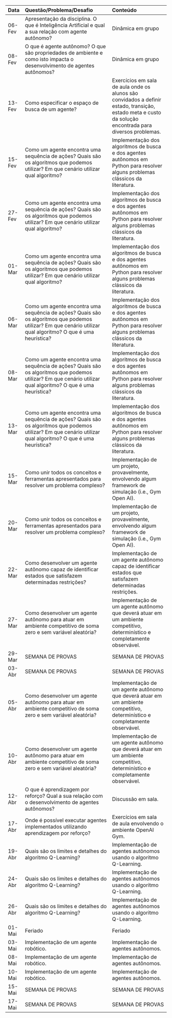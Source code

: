 | Data   | Questão/Problema/Desafio                                                                                                                                      | Conteúdo                                                                                                                                                 |
|:-------|:--------------------------------------------------------------------------------------------------------------------------------------------------------------|:---------------------------------------------------------------------------------------------------------------------------------------------------------|
| 06-Fev | Apresentação da disciplina. O que é Inteligência Artificial e qual a sua relação com agente autônomo?                                                         | Dinâmica em grupo                                                                                                                                        |
| 08-Fev | O que é agente autônomo? O que são propriedades de ambiente e como isto impacta o desenvolvimento de agentes autônomos?                                       | Dinâmica em grupo                                                                                                                                        |
| 13-Fev | Como especificar o espaço de busca de um agente?                                                                                                              | Exercícios em sala de aula onde os alunos são convidados a definir estado, transição, estado meta e custo da solução encontrada para diversos problemas. |
| 15-Fev | Como um agente encontra uma sequência de ações? Quais são os algoritmos que podemos utilizar? Em que cenário utilizar qual algoritmo?                         | Implementação dos algoritmos de busca e dos agentes autônomos em Python para resolver alguns problemas clássicos da literatura.                          |
| 27-Fev | Como um agente encontra uma sequência de ações? Quais são os algoritmos que podemos utilizar? Em que cenário utilizar qual algoritmo?                         | Implementação dos algoritmos de busca e dos agentes autônomos em Python para resolver alguns problemas clássicos da literatura.                          |
| 01-Mar | Como um agente encontra uma sequência de ações? Quais são os algoritmos que podemos utilizar? Em que cenário utilizar qual algoritmo?                         | Implementação dos algoritmos de busca e dos agentes autônomos em Python para resolver alguns problemas clássicos da literatura.                          |
| 06-Mar | Como um agente encontra uma sequência de ações? Quais são os algoritmos que podemos utilizar? Em que cenário utilizar qual algoritmo? O que é uma heurística? | Implementação dos algoritmos de busca e dos agentes autônomos em Python para resolver alguns problemas clássicos da literatura.                          |
| 08-Mar | Como um agente encontra uma sequência de ações? Quais são os algoritmos que podemos utilizar? Em que cenário utilizar qual algoritmo? O que é uma heurística? | Implementação dos algoritmos de busca e dos agentes autônomos em Python para resolver alguns problemas clássicos da literatura.                          |
| 13-Mar | Como um agente encontra uma sequência de ações? Quais são os algoritmos que podemos utilizar? Em que cenário utilizar qual algoritmo? O que é uma heurística? | Implementação dos algoritmos de busca e dos agentes autônomos em Python para resolver alguns problemas clássicos da literatura.                          |
| 15-Mar | Como unir todos os conceitos e ferramentas apresentados para resolver um problema complexo?                                                                   | Implementação de um projeto, provavelmente, envolvendo algum framework de simulação (i.e., Gym Open AI).                                                 |
| 20-Mar | Como unir todos os conceitos e ferramentas apresentados para resolver um problema complexo?                                                                   | Implementação de um projeto, provavelmente, envolvendo algum framework de simulação (i.e., Gym Open AI).                                                 |
| 22-Mar | Como desenvolver um agente autônomo capaz de identificar estados que satisfazem determinadas restrições?                                                      | Implementação de um agente autônomo capaz de identificar estados que satisfazem determinadas restrições.                                                 |
| 27-Mar | Como desenvolver um agente autônomo para atuar em ambiente competitivo de soma zero e sem variável aleatória?                                                 | Implementação de um agente autônomo que deverá atuar em um ambiente competitivo, determinístico e completamente observável.                              |
| 29-Mar | SEMANA DE PROVAS                                                                                                                                              | SEMANA DE PROVAS                                                                                                                                         |
| 03-Abr | SEMANA DE PROVAS                                                                                                                                              | SEMANA DE PROVAS                                                                                                                                         |
| 05-Abr | Como desenvolver um agente autônomo para atuar em ambiente competitivo de soma zero e sem variável aleatória?                                                 | Implementação de um agente autônomo que deverá atuar em um ambiente competitivo, determinístico e completamente observável.                              |
| 10-Abr | Como desenvolver um agente autônomo para atuar em ambiente competitivo de soma zero e sem variável aleatória?                                                 | Implementação de um agente autônomo que deverá atuar em um ambiente competitivo, determinístico e completamente observável.                              |
| 12-Abr | O que é aprendizagem por reforço? Qual a sua relação com o desenvolvimento de agentes autônomos?                                                              | Discussão em sala.                                                                                                                                       |
| 17-Abr | Onde é possível executar agentes implementados utilizando aprendizagem por reforço?                                                                           | Exercícios em sala de aula envolvendo o ambiente OpenAI Gym.                                                                                             |
| 19-Abr | Quais são os limites e detalhes do algoritmo Q-Learning?                                                                                                      | Implementação de agentes autônomos usando o algoritmo Q-Learning.                                                                                        |
| 24-Abr | Quais são os limites e detalhes do algoritmo Q-Learning?                                                                                                      | Implementação de agentes autônomos usando o algoritmo Q-Learning.                                                                                        |
| 26-Abr | Quais são os limites e detalhes do algoritmo Q-Learning?                                                                                                      | Implementação de agentes autônomos usando o algoritmo Q-Learning.                                                                                        |
| 01-Mai | Feriado                                                                                                                                                       | Feriado                                                                                                                                                  |
| 03-Mai | Implementação de um agente robótico.                                                                                                                          | Implementação de agentes autônomos.                                                                                                                      |
| 08-Mai | Implementação de um agente robótico.                                                                                                                          | Implementação de agentes autônomos.                                                                                                                      |
| 10-Mai | Implementação de um agente robótico.                                                                                                                          | Implementação de agentes autônomos.                                                                                                                      |
| 15-Mai | SEMANA DE PROVAS                                                                                                                                              | SEMANA DE PROVAS                                                                                                                                         |
| 17-Mai | SEMANA DE PROVAS                                                                                                                                              | SEMANA DE PROVAS                                                                                                                                         |